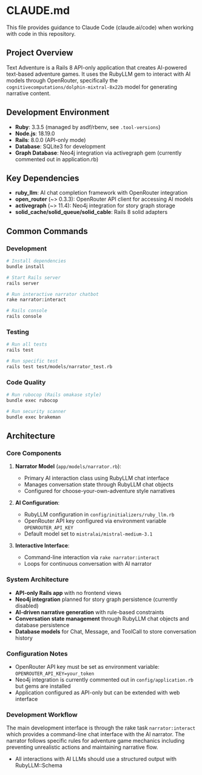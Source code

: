 # CLAUDE.md

This file provides guidance to Claude Code (claude.ai/code) when working with code in this repository.

## Project Overview

Text Adventure is a Rails 8 API-only application that creates AI-powered text-based adventure games. It uses the RubyLLM gem to interact with AI models through OpenRouter, specifically the `cognitivecomputations/dolphin-mixtral-8x22b` model for generating narrative content.

## Development Environment

- **Ruby**: 3.3.5 (managed by asdf/rbenv, see `.tool-versions`)
- **Node.js**: 18.19.0
- **Rails**: 8.0.0 (API-only mode)
- **Database**: SQLite3 for development
- **Graph Database**: Neo4j integration via activegraph gem (currently commented out in application.rb)

## Key Dependencies

- **ruby_llm**: AI chat completion framework with OpenRouter integration
- **open_router** (~> 0.3.3): OpenRouter API client for accessing AI models
- **activegraph** (~> 11.4): Neo4j integration for story graph storage
- **solid_cache/solid_queue/solid_cable**: Rails 8 solid adapters

## Common Commands

### Development
```bash
# Install dependencies
bundle install

# Start Rails server
rails server

# Run interactive narrator chatbot
rake narrator:interact

# Rails console
rails console
```

### Testing
```bash
# Run all tests
rails test

# Run specific test
rails test test/models/narrator_test.rb
```

### Code Quality
```bash
# Run rubocop (Rails omakase style)
bundle exec rubocop

# Run security scanner
bundle exec brakeman
```

## Architecture

### Core Components

1. **Narrator Model** (`app/models/narrator.rb`): 
   - Primary AI interaction class using RubyLLM chat interface
   - Manages conversation state through RubyLLM chat objects
   - Configured for choose-your-own-adventure style narratives

2. **AI Configuration**:
   - RubyLLM configuration in `config/initializers/ruby_llm.rb`
   - OpenRouter API key configured via environment variable `OPENROUTER_API_KEY`
   - Default model set to `mistralai/mistral-medium-3.1`

3. **Interactive Interface**:
   - Command-line interaction via `rake narrator:interact`
   - Loops for continuous conversation with AI narrator

### System Architecture

- **API-only Rails app** with no frontend views
- **Neo4j integration** planned for story graph persistence (currently disabled)
- **AI-driven narrative generation** with rule-based constraints
- **Conversation state management** through RubyLLM chat objects and database persistence
- **Database models** for Chat, Message, and ToolCall to store conversation history

### Configuration Notes

- OpenRouter API key must be set as environment variable: `OPENROUTER_API_KEY=your_token`
- Neo4j integration is currently commented out in `config/application.rb` but gems are installed
- Application configured as API-only but can be extended with web interface

### Development Workflow

The main development interface is through the rake task `narrator:interact` which provides a command-line chat interface with the AI narrator. The narrator follows specific rules for adventure game mechanics including preventing unrealistic actions and maintaining narrative flow.


- All interactions with AI LLMs should use a structured output with RubyLLM::Schema